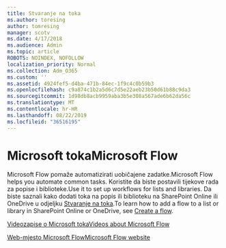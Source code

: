 ```yaml
---
title: Stvaranje na toka
ms.author: toresing
author: tomresing
manager: scotv
ms.date: 4/17/2018
ms.audience: Admin
ms.topic: article
ROBOTS: NOINDEX, NOFOLLOW
localization_priority: Normal
ms.collection: Adm_O365
ms.custom: ''
ms.assetid: 4924fef5-d4ba-471b-84ec-1f9c4c0b59b3
ms.openlocfilehash: c9a874c1b2a5d6c7d5e22aeb23b50d61b88c9da3
ms.sourcegitcommit: 1d98db8acb9959aba3b5e308a567ade6b62da56c
ms.translationtype: MT
ms.contentlocale: hr-HR
ms.lasthandoff: 08/22/2019
ms.locfileid: "36516195"
---
```

# <a name="microsoft-flow"></a><span data-ttu-id="81fa7-102">Microsoft toka</span><span class="sxs-lookup"><span data-stu-id="81fa7-102">Microsoft Flow</span></span>

<span data-ttu-id="81fa7-103">Microsoft Flow pomaže automatizirati uobičajene zadatke.</span><span class="sxs-lookup"><span data-stu-id="81fa7-103">Microsoft Flow helps you automate common tasks.</span></span> <span data-ttu-id="81fa7-104">Koristite da biste postavili tijekove rada za popise i biblioteke.</span><span class="sxs-lookup"><span data-stu-id="81fa7-104">Use it to set up workflows for lists and libraries.</span></span> <span data-ttu-id="81fa7-105">Da biste saznali kako dodati toka na popis ili biblioteku na SharePoint Online ili OneDrive u odjeljku [Stvaranje na toka](https://go.microsoft.com/fwlink/?linkid=869408).</span><span class="sxs-lookup"><span data-stu-id="81fa7-105">To learn how to add a flow to a list or library in SharePoint Online or OneDrive, see [Create a flow](https://go.microsoft.com/fwlink/?linkid=869408).</span></span>
  
[<span data-ttu-id="81fa7-106">Videozapise o Microsoft toka</span><span class="sxs-lookup"><span data-stu-id="81fa7-106">Videos about Microsoft Flow</span></span>](https://go.microsoft.com/fwlink/?linkid=864641)
  
[<span data-ttu-id="81fa7-107">Web-mjesto Microsoft Flow</span><span class="sxs-lookup"><span data-stu-id="81fa7-107">Microsoft Flow website</span></span>](https://go.microsoft.com/fwlink/?linkid=864642)
  

